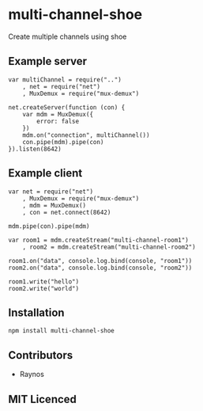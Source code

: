 # multi-channel-shoe

Create multiple channels using shoe

## Example server

    var multiChannel = require("..")
        , net = require("net")
        , MuxDemux = require("mux-demux")

    net.createServer(function (con) {
        var mdm = MuxDemux({
            error: false
        })
        mdm.on("connection", multiChannel())
        con.pipe(mdm).pipe(con)
    }).listen(8642)

## Example client

    var net = require("net")
        , MuxDemux = require("mux-demux")
        , mdm = MuxDemux()
        , con = net.connect(8642)

    mdm.pipe(con).pipe(mdm)

    var room1 = mdm.createStream("multi-channel-room1")
        , room2 = mdm.createStream("multi-channel-room2")

    room1.on("data", console.log.bind(console, "room1"))
    room2.on("data", console.log.bind(console, "room2"))

    room1.write("hello")
    room2.write("world")

## Installation

`npm install multi-channel-shoe`

## Contributors

 - Raynos

## MIT Licenced

  [1]: https://secure.travis-ci.org/Raynos/multi-channel-shoe.png
  [2]: http://travis-ci.org/Raynos/multi-channel-shoe